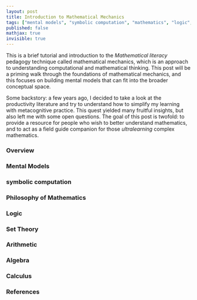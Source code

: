 ```yaml
---
layout: post
title: Introduction to Mathematical Mechanics
tags: ["mental models", "symbolic computation", "mathematics", "logic", "sets","arithmetric", "algebra","calculus","tutorial"]
published: false
mathjax: true
invisible: true
---
```


This is a brief tutorial and introduction to the *Mathematical literacy* pedagogy technique 
called mathematical mechanics, which is an approach to understanding computational and mathematical thinking. 
This post will be a priming walk through the foundations of mathematical mechanics, and this focuses 
on building mental models that can fit into the broader conceptual space.

Some backstory: a few years ago, I decided to take a look at the productivity literature 
and try to understand how to simplify my learning with metacognitive practice. This quest yielded many fruitful insights, 
but also left me with some open questions. The goal of this post is twofold: to provide 
a resource for people who wish to better understand mathematics, and to act as a field guide companion for those *ultralearning* complex mathematics.

### Overview
### Mental Models
### symbolic computation
### Philosophy of Mathematics
### Logic
### Set Theory
### Arithmetic
### Algebra
### Calculus
### References
